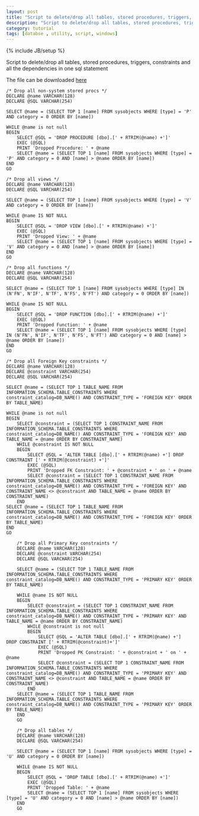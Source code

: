 ```yaml
---
layout: post
title: "Script to delete/drop all tables, stored procedures, triggers, constraints and all the dependencies in one sql statement "
description: "Script to delete/drop all tables, stored procedures, triggers, constraints and all the dependencies in one sql statement "
category: tutorial
tags: [databse , utility, script, windows]
---
```

{% include JB/setup %}


Script to delete/drop all tables, stored procedures, triggers, constraints and all the dependencies in one sql statement 

The file can be downloaded [here](/assets/files/db_delete.sql)


	/* Drop all non-system stored procs */
	DECLARE @name VARCHAR(128)
	DECLARE @SQL VARCHAR(254)

	SELECT @name = (SELECT TOP 1 [name] FROM sysobjects WHERE [type] = 'P' AND category = 0 ORDER BY [name])

	WHILE @name is not null
	BEGIN
		SELECT @SQL = 'DROP PROCEDURE [dbo].[' + RTRIM(@name) +']'
		EXEC (@SQL)
		PRINT 'Dropped Procedure: ' + @name
		SELECT @name = (SELECT TOP 1 [name] FROM sysobjects WHERE [type] = 'P' AND category = 0 AND [name] > @name ORDER BY [name])
	END
	GO

	/* Drop all views */
	DECLARE @name VARCHAR(128)
	DECLARE @SQL VARCHAR(254)

	SELECT @name = (SELECT TOP 1 [name] FROM sysobjects WHERE [type] = 'V' AND category = 0 ORDER BY [name])

	WHILE @name IS NOT NULL
	BEGIN
		SELECT @SQL = 'DROP VIEW [dbo].[' + RTRIM(@name) +']'
		EXEC (@SQL)
		PRINT 'Dropped View: ' + @name
		SELECT @name = (SELECT TOP 1 [name] FROM sysobjects WHERE [type] = 'V' AND category = 0 AND [name] > @name ORDER BY [name])
	END
	GO

	/* Drop all functions */
	DECLARE @name VARCHAR(128)
	DECLARE @SQL VARCHAR(254)

	SELECT @name = (SELECT TOP 1 [name] FROM sysobjects WHERE [type] IN (N'FN', N'IF', N'TF', N'FS', N'FT') AND category = 0 ORDER BY [name])

	WHILE @name IS NOT NULL
	BEGIN
		SELECT @SQL = 'DROP FUNCTION [dbo].[' + RTRIM(@name) +']'
		EXEC (@SQL)
		PRINT 'Dropped Function: ' + @name
		SELECT @name = (SELECT TOP 1 [name] FROM sysobjects WHERE [type] IN (N'FN', N'IF', N'TF', N'FS', N'FT') AND category = 0 AND [name] > @name ORDER BY [name])
	END
	GO

	/* Drop all Foreign Key constraints */
	DECLARE @name VARCHAR(128)
	DECLARE @constraint VARCHAR(254)
	DECLARE @SQL VARCHAR(254)

	SELECT @name = (SELECT TOP 1 TABLE_NAME FROM INFORMATION_SCHEMA.TABLE_CONSTRAINTS WHERE constraint_catalog=DB_NAME() AND CONSTRAINT_TYPE = 'FOREIGN KEY' ORDER BY TABLE_NAME)

	WHILE @name is not null
	BEGIN
		SELECT @constraint = (SELECT TOP 1 CONSTRAINT_NAME FROM INFORMATION_SCHEMA.TABLE_CONSTRAINTS WHERE constraint_catalog=DB_NAME() AND CONSTRAINT_TYPE = 'FOREIGN KEY' AND TABLE_NAME = @name ORDER BY CONSTRAINT_NAME)
		WHILE @constraint IS NOT NULL
		BEGIN
			SELECT @SQL = 'ALTER TABLE [dbo].[' + RTRIM(@name) +'] DROP CONSTRAINT [' + RTRIM(@constraint) +']'
			EXEC (@SQL)
			PRINT 'Dropped FK Constraint: ' + @constraint + ' on ' + @name
			SELECT @constraint = (SELECT TOP 1 CONSTRAINT_NAME FROM INFORMATION_SCHEMA.TABLE_CONSTRAINTS WHERE constraint_catalog=DB_NAME() AND CONSTRAINT_TYPE = 'FOREIGN KEY' AND CONSTRAINT_NAME <> @constraint AND TABLE_NAME = @name ORDER BY CONSTRAINT_NAME)
		END
	SELECT @name = (SELECT TOP 1 TABLE_NAME FROM INFORMATION_SCHEMA.TABLE_CONSTRAINTS WHERE constraint_catalog=DB_NAME() AND CONSTRAINT_TYPE = 'FOREIGN KEY' ORDER BY TABLE_NAME)
	END
	GO

		/* Drop all Primary Key constraints */
		DECLARE @name VARCHAR(128)
		DECLARE @constraint VARCHAR(254)
		DECLARE @SQL VARCHAR(254)

		SELECT @name = (SELECT TOP 1 TABLE_NAME FROM INFORMATION_SCHEMA.TABLE_CONSTRAINTS WHERE constraint_catalog=DB_NAME() AND CONSTRAINT_TYPE = 'PRIMARY KEY' ORDER BY TABLE_NAME)

		WHILE @name IS NOT NULL
		BEGIN
			SELECT @constraint = (SELECT TOP 1 CONSTRAINT_NAME FROM INFORMATION_SCHEMA.TABLE_CONSTRAINTS WHERE constraint_catalog=DB_NAME() AND CONSTRAINT_TYPE = 'PRIMARY KEY' AND TABLE_NAME = @name ORDER BY CONSTRAINT_NAME)
			WHILE @constraint is not null
			BEGIN
				SELECT @SQL = 'ALTER TABLE [dbo].[' + RTRIM(@name) +'] DROP CONSTRAINT [' + RTRIM(@constraint)+']'
				EXEC (@SQL)
				PRINT 'Dropped PK Constraint: ' + @constraint + ' on ' + @name
				SELECT @constraint = (SELECT TOP 1 CONSTRAINT_NAME FROM INFORMATION_SCHEMA.TABLE_CONSTRAINTS WHERE constraint_catalog=DB_NAME() AND CONSTRAINT_TYPE = 'PRIMARY KEY' AND CONSTRAINT_NAME <> @constraint AND TABLE_NAME = @name ORDER BY CONSTRAINT_NAME)
			END
		SELECT @name = (SELECT TOP 1 TABLE_NAME FROM INFORMATION_SCHEMA.TABLE_CONSTRAINTS WHERE constraint_catalog=DB_NAME() AND CONSTRAINT_TYPE = 'PRIMARY KEY' ORDER BY TABLE_NAME)
		END
		GO

		/* Drop all tables */
		DECLARE @name VARCHAR(128)
		DECLARE @SQL VARCHAR(254)

		SELECT @name = (SELECT TOP 1 [name] FROM sysobjects WHERE [type] = 'U' AND category = 0 ORDER BY [name])

		WHILE @name IS NOT NULL
		BEGIN
			SELECT @SQL = 'DROP TABLE [dbo].[' + RTRIM(@name) +']'
			EXEC (@SQL)
			PRINT 'Dropped Table: ' + @name
			SELECT @name = (SELECT TOP 1 [name] FROM sysobjects WHERE [type] = 'U' AND category = 0 AND [name] > @name ORDER BY [name])
		END
		GO



